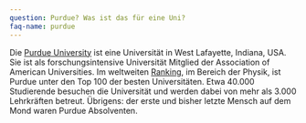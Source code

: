```yaml
---
question: Purdue? Was ist das für eine Uni?
faq-name: purdue
---
```


Die [Purdue University](https://en.wikipedia.org/wiki/Purdue_University) ist eine Universität in West Lafayette,
Indiana, USA. Sie ist als forschungsintensive Universität Mitglied der Association of American Universities.
Im weltweiten [Ranking](https://www.topuniversities.com/university-rankings/university-subject-rankings/2019/physics-astronomy), im Bereich der Physik, ist Purdue unter den Top 100 der besten Universitäten.
Etwa 40.000 Studierende besuchen die Universität und werden dabei von mehr als 3.000 Lehrkräften betreut.
Übrigens: der erste und bisher letzte Mensch auf dem Mond waren Purdue Absolventen.